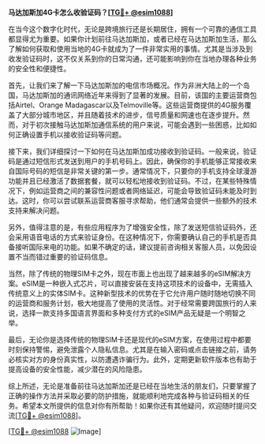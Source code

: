 **马达加斯加4G卡怎么收验证码？[[TG💪+ @esim1088](https://t.me/s/esim1088)]**

在当今这个数字化时代，无论是跨境旅行还是长期居住，拥有一个可靠的通信工具都显得尤为重要。如果你计划前往马达加斯加，或者已经在马达加斯加生活，那么了解如何获取和使用当地的4G卡就成为了一件非常实用的事情。尤其是当涉及到收发验证码时，这不仅关系到你的日常沟通，还可能影响到你在当地办理各种业务的安全性和便捷性。

首先，让我们来了解一下马达加斯加的电信市场概况。作为非洲大陆上的一个岛国，马达加斯加的通讯网络近年来得到了显著的发展。目前，该国的主要运营商包括Airtel、Orange Madagascar以及Telmoville等。这些运营商提供的4G服务覆盖了大部分城市地区，并且随着技术的进步，信号质量和网速也在逐步提升。然而，对于初次接触马达加斯加通信系统的用户来说，可能会遇到一些困惑，比如如何正确设置手机以接收验证码等问题。

接下来，我们详细探讨一下如何在马达加斯加成功接收到验证码。一般来说，验证码是通过短信形式发送到用户的手机号码上。因此，确保你的手机能够正常接收来自国际号码的短信是非常关键的第一步。通常情况下，只要你的手机支持全球漫游功能并且已经激活了数据套餐，就可以轻松地接收到验证码。不过，在某些特殊情况下，例如运营商之间的兼容性问题或者网络延迟，可能会导致验证码未能及时到达。这时，你可以尝试联系运营商客服寻求帮助，他们通常会提供一些额外的技术支持来解决问题。

另外，值得注意的是，有些应用程序为了增强安全性，除了发送短信验证码外，还会采用语音电话的方式来验证身份。在这种情况下，你需要确认自己的手机是否具备接听国际来电的功能。如果不确定的话，建议提前咨询相关客服人员，以免因设置不当而错过重要的验证码信息。

当然，除了传统的物理SIM卡之外，现在市面上也出现了越来越多的eSIM解决方案。eSIM是一种嵌入式芯片，可以直接安装在支持这项技术的设备中，无需插入传统意义上的实体SIM卡。这种新型技术的优势在于它允许用户随时随地切换不同的运营商和服务计划，极大地提高了使用的灵活性。对于经常需要跨国旅行的人来说，选择一款支持多国语言界面和多种支付方式的eSIM产品无疑是一个明智之举。

最后，无论你是选择传统的物理SIM卡还是现代的eSIM方案，在使用过程中都要时刻保持警惕，避免泄露个人隐私信息。尤其是在输入密码或点击链接之前，请务必核实对方的身份真实性，以防遭遇诈骗行为。此外，定期更新软件版本也有助于提高设备的安全性能，减少潜在的风险隐患。

综上所述，无论是准备前往马达加斯加还是已经在当地生活的朋友们，只要掌握了正确的操作方法并采取必要的防护措施，就能顺利地完成各种与验证码相关的任务。希望本文所提供的信息对你有所帮助！如果你还有其他疑问，欢迎随时提问交流[[TG💪+ @esim1088](https://t.me/s/esim1088)]。

[[TG💪+ @esim1088](https://t.me/s/esim1088) ![Image](https://i.postimg.cc/4NQfJmqS/Snipaste-2025-05-13-00-14-12.png)]